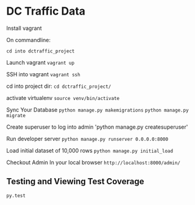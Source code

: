 # DC Traffic Data

Install vagrant

On commandline:

`cd into dctraffic_project`

Launch vagrant
`vagrant up`

SSH into vagrant
`vagrant ssh`

cd into project dir:
`cd dctraffic_project/`

activate virtualenv
`source venv/bin/activate`

Sync Your Database
`python manage.py makemigrations`
`python manage.py migrate`

Create superuser to log into admin
'python manage.py createsuperuser'

Run developer server
`python manage.py runserver 0.0.0.0:8000`

Load initial dataset of 10,000 rows
`python manage.py initial_load`

Checkout Admin In your local browser
`http://localhost:8000/admin/`


## Testing and Viewing Test Coverage

`py.test`
